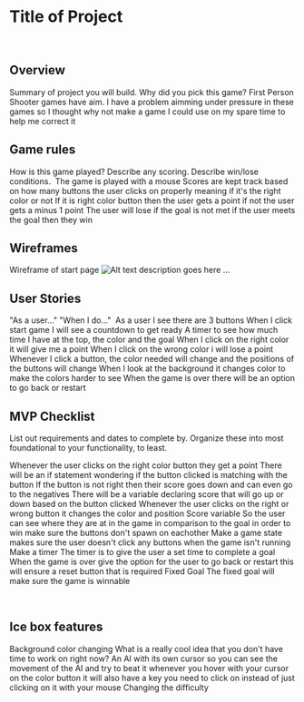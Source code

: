 # Title of Project
​
## Overview
Summary of project you will build.
Why did you pick this game?
​First Person Shooter games have aim. I have a problem aimming under pressure in these games so I thought why not make a game I could use on my spare time to help me correct it
## Game rules
How is this game played?
Describe any scoring.
Describe win/lose conditions.
​
The game is played with a mouse
Scores are kept track based on how many buttons the user clicks on properly meaning if it's the right color or not
If it is right color button then the user gets a point
if not the user gets a minus 1 point
The user will lose if the goal is not met
if the user meets the goal then they win

## Wireframes
Wireframe of start page
![Alt text description goes here]("https://picsum.photos/200")
...
​
​
## User Stories
"As a user..."
"When I do..."
​
As a user I see there are 3 buttons
When I click start game I will see a countdown to get ready
A timer to see how much time I have at the top, the color and the goal
When I click on the right color it will give me a point
When I click on the wrong color i will lose a point
Whenever I click a button, the color needed will change and the positions of the buttons will change
When I look at the background it changes color to make the colors harder to see
When the game is over there will be an option to go back or restart



## MVP Checklist
List out requirements and dates to complete by.
Organize these into most foundational to your functionality, to least.


Whenever the user clicks on the right color button they get a point
    There will be an if statement wondering if the button clicked is matching with the button 
If the button is not right then their score goes down and can even go to the negatives
    There will be a variable declaring score that will go up or down based on the button clicked
Whenever the user clicks on the right or wrong button it changes the color and position
    Score variable
    So the user can see where they are at in the game in comparison to the goal in order to win
make sure the buttons don't spawn on eachother
Make a game state
    makes sure the user doesn't click any buttons when the game isn't running
Make a timer
    The timer is to give the user a set time to complete a goal 
When the game is over give the option for the user to go back or restart
    this will ensure a reset button that is required
Fixed Goal
    The fixed goal will make sure the game is winnable

​
## Ice box features
Background color changing
What is a really cool idea that you don't have time to work on right now?
An AI with its own cursor so you can see the movement of the AI and try to beat it
whenever you hover with your cursor on the color button it will also have a key you need to click on instead of just clicking on it with your mouse
Changing the difficulty